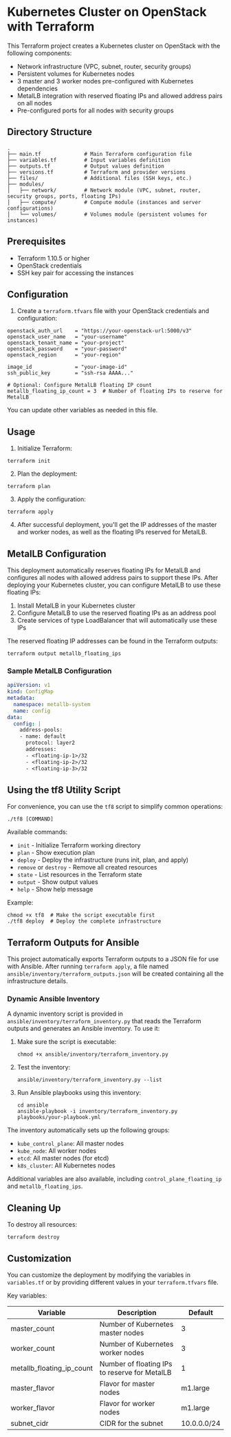 # Kubernetes Cluster on OpenStack with Terraform

This Terraform project creates a Kubernetes cluster on OpenStack with the following components:

- Network infrastructure (VPC, subnet, router, security groups)
- Persistent volumes for Kubernetes nodes
- 3 master and 3 worker nodes pre-configured with Kubernetes dependencies
- MetalLB integration with reserved floating IPs and allowed address pairs on all nodes
- Pre-configured ports for all nodes with security groups

## Directory Structure

```
.
├── main.tf              # Main Terraform configuration file
├── variables.tf         # Input variables definition
├── outputs.tf           # Output values definition
├── versions.tf          # Terraform and provider versions
├── files/               # Additional files (SSH keys, etc.)
├── modules/
│   ├── network/         # Network module (VPC, subnet, router, security groups, ports, floating IPs)
│   ├── compute/         # Compute module (instances and server configurations)
│   └── volumes/         # Volumes module (persistent volumes for instances)
```

## Prerequisites

- Terraform 1.10.5 or higher
- OpenStack credentials
- SSH key pair for accessing the instances

## Configuration

1. Create a `terraform.tfvars` file with your OpenStack credentials and configuration:

```hcl
openstack_auth_url    = "https://your-openstack-url:5000/v3"
openstack_user_name   = "your-username"
openstack_tenant_name = "your-project"
openstack_password    = "your-password"
openstack_region      = "your-region"

image_id              = "your-image-id"
ssh_public_key        = "ssh-rsa AAAA..."

# Optional: Configure MetalLB floating IP count
metallb_floating_ip_count = 3  # Number of floating IPs to reserve for MetalLB
```

You can update other variables as needed in this file.

## Usage

1. Initialize Terraform:

```
terraform init
```

2. Plan the deployment:

```
terraform plan
```

3. Apply the configuration:

```
terraform apply
```

4. After successful deployment, you'll get the IP addresses of the master and worker nodes, as well as the floating IPs reserved for MetalLB.

## MetalLB Configuration

This deployment automatically reserves floating IPs for MetalLB and configures all nodes with allowed address pairs to support these IPs. After deploying your Kubernetes cluster, you can configure MetalLB to use these floating IPs:

1. Install MetalLB in your Kubernetes cluster
2. Configure MetalLB to use the reserved floating IPs as an address pool
3. Create services of type LoadBalancer that will automatically use these IPs

The reserved floating IP addresses can be found in the Terraform outputs:

```
terraform output metallb_floating_ips
```

### Sample MetalLB Configuration

```yaml
apiVersion: v1
kind: ConfigMap
metadata:
  namespace: metallb-system
  name: config
data:
  config: |
    address-pools:
    - name: default
      protocol: layer2
      addresses:
      - <floating-ip-1>/32
      - <floating-ip-2>/32
      - <floating-ip-3>/32
```

## Using the tf8 Utility Script

For convenience, you can use the `tf8` script to simplify common operations:

```
./tf8 [COMMAND]
```

Available commands:
- `init` - Initialize Terraform working directory
- `plan` - Show execution plan
- `deploy` - Deploy the infrastructure (runs init, plan, and apply)
- `remove` or `destroy` - Remove all created resources
- `state` - List resources in the Terraform state
- `output` - Show output values
- `help` - Show help message

Example:
```
chmod +x tf8  # Make the script executable first
./tf8 deploy  # Deploy the complete infrastructure
```

## Terraform Outputs for Ansible

This project automatically exports Terraform outputs to a JSON file for use with Ansible. After running `terraform apply`, a file named `ansible/inventory/terraform_outputs.json` will be created containing all the infrastructure details.

### Dynamic Ansible Inventory

A dynamic inventory script is provided in `ansible/inventory/terraform_inventory.py` that reads the Terraform outputs and generates an Ansible inventory. To use it:

1. Make sure the script is executable:
   ```
   chmod +x ansible/inventory/terraform_inventory.py
   ```

2. Test the inventory:
   ```
   ansible/inventory/terraform_inventory.py --list
   ```

3. Run Ansible playbooks using this inventory:
   ```
   cd ansible
   ansible-playbook -i inventory/terraform_inventory.py playbooks/your-playbook.yml
   ```

The inventory automatically sets up the following groups:
- `kube_control_plane`: All master nodes
- `kube_node`: All worker nodes
- `etcd`: All master nodes (for etcd)
- `k8s_cluster`: All Kubernetes nodes

Additional variables are also available, including `control_plane_floating_ip` and `metallb_floating_ips`.

## Cleaning Up

To destroy all resources:

```
terraform destroy
```

## Customization

You can customize the deployment by modifying the variables in `variables.tf` or by providing different values in your `terraform.tfvars` file.

Key variables:

| Variable | Description | Default |
|----------|-------------|---------|
| master_count | Number of Kubernetes master nodes | 3 |
| worker_count | Number of Kubernetes worker nodes | 3 |
| metallb_floating_ip_count | Number of floating IPs to reserve for MetalLB | 1 |
| master_flavor | Flavor for master nodes | m1.large |
| worker_flavor | Flavor for worker nodes | m1.large |
| subnet_cidr | CIDR for the subnet | 10.0.0.0/24 |
